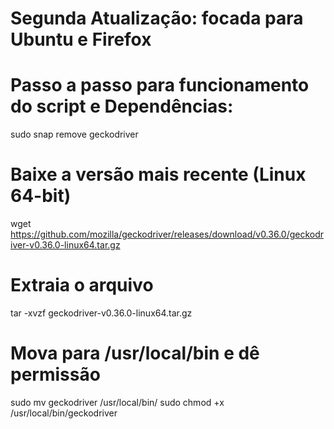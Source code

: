 # Segunda Atualização: focada para Ubuntu e Firefox

# Passo a passo para funcionamento do script e Dependências:
sudo snap remove geckodriver

# Baixe a versão mais recente (Linux 64-bit)
wget https://github.com/mozilla/geckodriver/releases/download/v0.36.0/geckodriver-v0.36.0-linux64.tar.gz

# Extraia o arquivo
tar -xvzf geckodriver-v0.36.0-linux64.tar.gz

# Mova para /usr/local/bin e dê permissão
sudo mv geckodriver /usr/local/bin/
sudo chmod +x /usr/local/bin/geckodriver
